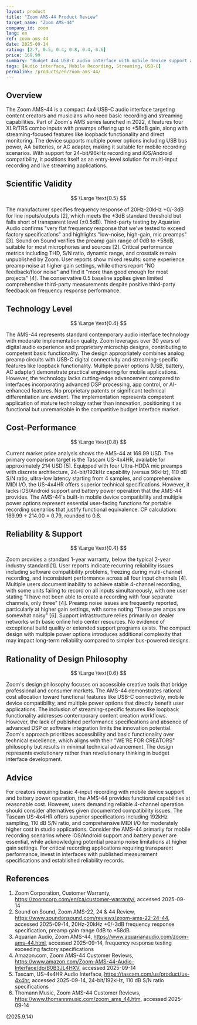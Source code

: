 ```yaml
---
layout: product
title: "Zoom AMS-44 Product Review"
target_name: "Zoom AMS-44"
company_id: zoom
lang: en
ref: zoom-ams-44
date: 2025-09-14
rating: [2.7, 0.5, 0.4, 0.8, 0.4, 0.6]
price: 169.99
summary: "Budget 4x4 USB-C audio interface with mobile device support and battery power option, but limited by unspecified performance metrics and reliability concerns."
tags: [Audio interface, Mobile Recording, Streaming, USB-C]
permalink: /products/en/zoom-ams-44/
---
```

## Overview

The Zoom AMS-44 is a compact 4x4 USB-C audio interface targeting content creators and musicians who need basic recording and streaming capabilities. Part of Zoom's AMS series launched in 2022, it features four XLR/TRS combo inputs with preamps offering up to +58dB gain, along with streaming-focused features like loopback functionality and direct monitoring. The device supports multiple power options including USB bus power, AA batteries, or AC adapter, making it suitable for mobile recording scenarios. With support for 24-bit/96kHz recording and iOS/Android compatibility, it positions itself as an entry-level solution for multi-input recording and live streaming applications.

## Scientific Validity

$$ \Large \text{0.5} $$

The manufacturer specifies frequency response of 20Hz-20kHz +0/-3dB for line inputs/outputs [2], which meets the ±3dB standard threshold but falls short of transparent level (±0.5dB). Third-party testing by Aquarian Audio confirms "very flat frequency response that we've tested to exceed factory specifications" and highlights "low-noise, high-gain, mic preamps" [3]. Sound on Sound verifies the preamp gain range of 0dB to +58dB, suitable for most microphones and sources [2]. Critical performance metrics including THD, S/N ratio, dynamic range, and crosstalk remain unpublished by Zoom. User reports show mixed results: some experience preamp noise at higher gain settings, while others report "NO feedback/floor noise" and find it "more than good enough for most projects" [4]. The conservative 0.5 baseline applies given limited comprehensive third-party measurements despite positive third-party feedback on frequency response performance.

## Technology Level

$$ \Large \text{0.4} $$

The AMS-44 represents standard contemporary audio interface technology with moderate implementation quality. Zoom leverages over 30 years of digital audio experience and proprietary microchip designs, contributing to competent basic functionality. The design appropriately combines analog preamp circuits with USB-C digital connectivity and streaming-specific features like loopback functionality. Multiple power options (USB, battery, AC adapter) demonstrate practical engineering for mobile applications. However, the technology lacks cutting-edge advancement compared to interfaces incorporating advanced DSP processing, app control, or AI-enhanced features. No proprietary patents or significant technical differentiation are evident. The implementation represents competent application of mature technology rather than innovation, positioning it as functional but unremarkable in the competitive budget interface market.

## Cost-Performance

$$ \Large \text{0.8} $$

Current market price analysis shows the AMS-44 at 169.99 USD. The primary comparison target is the Tascam US-4x4HR, available for approximately 214 USD [5]. Equipped with four Ultra-HDDA mic preamps with discrete architecture, 24-bit/192kHz capability (versus 96kHz), 110 dB S/N ratio, ultra-low latency starting from 4 samples, and comprehensive MIDI I/O, the US-4x4HR offers superior technical specifications. However, it lacks iOS/Android support and battery power operation that the AMS-44 provides. The AMS-44's built-in mobile device compatibility and multiple power options represent essential user-facing functions for portable recording scenarios that justify functional equivalence. CP calculation: 169.99 ÷ 214.00 = 0.79, rounded to 0.8.

## Reliability & Support

$$ \Large \text{0.4} $$

Zoom provides a standard 1-year warranty, below the typical 2-year industry standard [1]. User reports indicate recurring reliability issues including software compatibility problems, freezing during multi-channel recording, and inconsistent performance across all four input channels [4]. Multiple users document inability to achieve stable 4-channel recording, with some units failing to record on all inputs simultaneously, with one user stating "I have not been able to create a recording with four separate channels, only three" [4]. Preamp noise issues are frequently reported, particularly at higher gain settings, with some noting "These pre amps are somewhat noisy" [6]. Support infrastructure relies primarily on dealer networks with basic online help center resources. No evidence of exceptional build quality or extended support programs exists. The compact design with multiple power options introduces additional complexity that may impact long-term reliability compared to simpler bus-powered designs.

## Rationality of Design Philosophy

$$ \Large \text{0.6} $$

Zoom's design philosophy focuses on accessible creative tools that bridge professional and consumer markets. The AMS-44 demonstrates rational cost allocation toward functional features like USB-C connectivity, mobile device compatibility, and multiple power options that directly benefit user applications. The inclusion of streaming-specific features like loopback functionality addresses contemporary content creation workflows. However, the lack of published performance specifications and absence of advanced DSP or software integration limits the innovation potential. Zoom's approach prioritizes accessibility and basic functionality over technical excellence, which aligns with their "WE'RE FOR CREATORS" philosophy but results in minimal technical advancement. The design represents evolutionary rather than revolutionary thinking in budget interface development.

## Advice

For creators requiring basic 4-input recording with mobile device support and battery power operation, the AMS-44 provides functional capabilities at reasonable cost. However, users demanding reliable 4-channel operation should consider alternatives given documented compatibility issues. The Tascam US-4x4HR offers superior specifications including 192kHz sampling, 110 dB S/N ratio, and comprehensive MIDI I/O for moderately higher cost in studio applications. Consider the AMS-44 primarily for mobile recording scenarios where iOS/Android support and battery power are essential, while acknowledging potential preamp noise limitations at higher gain settings. For critical recording applications requiring transparent performance, invest in interfaces with published measurement specifications and established reliability records.

## References

1. Zoom Corporation, Customer Warranty, https://zoomcorp.com/en/ca/customer-warranty/, accessed 2025-09-14
2. Sound on Sound, Zoom AMS-22, 24 & 44 Review, https://www.soundonsound.com/reviews/zoom-ams-22-24-44, accessed 2025-09-14, 20Hz-20kHz +0/-3dB frequency response specification, preamp gain range 0dB to +58dB
3. Aquarian Audio, Zoom AMS-44, https://www.aquarianaudio.com/zoom-ams-44.html, accessed 2025-09-14, frequency response testing exceeding factory specifications
4. Amazon.com, Zoom AMS-44 Customer Reviews, https://www.amazon.com/Zoom-AMS-44-Audio-Interface/dp/B0B3JL4HXV, accessed 2025-09-14
5. Tascam, US-4x4HR Audio Interface, https://tascam.com/us/product/us-4x4hr, accessed 2025-09-14, 24-bit/192kHz, 110 dB S/N ratio specifications
6. Thomann Music, Zoom AMS-44 Customer Reviews, https://www.thomannmusic.com/zoom_ams_44.htm, accessed 2025-09-14

(2025.9.14)